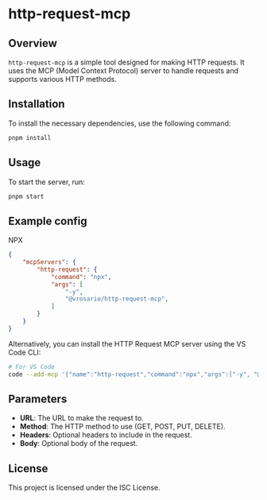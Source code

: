 # http-request-mcp

## Overview

`http-request-mcp` is a simple tool designed for making HTTP requests. It uses the MCP (Model Context Protocol) server to handle requests and supports various HTTP methods.

## Installation

To install the necessary dependencies, use the following command:

```bash
pnpm install
```

## Usage

To start the server, run:

```bash
pnpm start
```

## Example config
NPX 
```json
{
    "mcpServers": {
        "http-request": {
            "command": "npx",
            "args": [
                "-y",
                "@vrosario/http-request-mcp",
            ]
        }
    }
}
```

Alternatively, you can install the HTTP Request MCP server using the VS Code CLI:

```bash
# For VS Code
code --add-mcp '{"name":"http-request","command":"npx","args":["-y", "@vrosario/http-request-mcp"]}'
```

## Parameters

- **URL**: The URL to make the request to.
- **Method**: The HTTP method to use (GET, POST, PUT, DELETE).
- **Headers**: Optional headers to include in the request.
- **Body**: Optional body of the request.

## License

This project is licensed under the ISC License.

